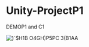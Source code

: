 # Unity-ProjectP1
DEMOP1 and C1

![)`$H1B O4GH)P5PC 3(B1AA](https://user-images.githubusercontent.com/88465067/201006226-3333d740-64e6-4546-913d-06686e957ede.png)
